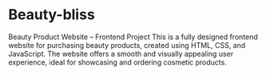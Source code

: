 # Beauty-bliss
Beauty Product Website – Frontend Project  This is a fully designed frontend website for purchasing beauty products, created using HTML, CSS, and JavaScript. The website offers a smooth and visually appealing user experience, ideal for showcasing and ordering cosmetic products.  
